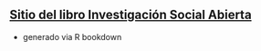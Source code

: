 ## [Sitio del libro Investigación Social Abierta](https://juancarloscastillo.github.io/in-socabi/)

- generado via R bookdown
